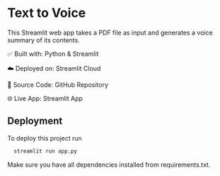 # Text to Voice

This Streamlit web app takes a PDF file as input and generates a voice summary of its contents.

✅ Built with: Python & Streamlit

☁️ Deployed on: Streamlit Cloud

🔗 Source Code: GitHub Repository

🌐 Live App: Streamlit App
## Deployment

To deploy this project run

```bash
  streamlit run app.py
```

Make sure you have all dependencies installed from requirements.txt.

